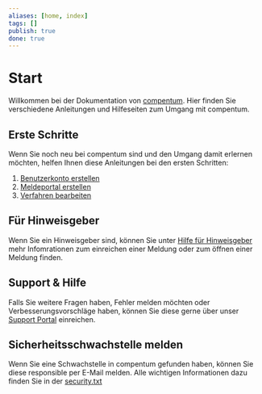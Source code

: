 ```yaml
---
aliases: [home, index]
tags: []
publish: true
done: true
---
```


# Start

Willkommen bei der Dokumentation von [compentum](https://compentum.de). Hier finden Sie verschiedene Anleitungen und Hilfeseiten zum Umgang mit compentum.

## Erste Schritte

Wenn Sie noch neu bei compentum sind und den Umgang damit erlernen möchten, helfen Ihnen diese Anleitungen bei den ersten Schritten:

1. [Benutzerkonto erstellen](/hilfe/)
2. [Meldeportal erstellen](/hilfe/meldeportale.html#meldeportal-erstellen)
3. [Verfahren bearbeiten](/hilfe/verfahren.html#verfahren-bearbeiten)

## Für Hinweisgeber

Wenn Sie ein Hinweisgeber sind, können Sie unter [Hilfe für Hinweisgeber](/hinweisgeber/) mehr Infomrationen zum einreichen einer Meldung oder zum öffnen einer Meldung finden.

## Support & Hilfe

Falls Sie weitere Fragen haben, Fehler melden möchten oder Verbesserungsvorschläge haben, können Sie diese gerne über unser [Support Portal](https://nextindex.atlassian.net/servicedesk/customer/portal/6/group/-1) einreichen.

## Sicherheitsschwachstelle melden

Wenn Sie eine Schwachstelle in compentum gefunden haben, können Sie diese responsible per E-Mail melden. Alle wichtigen Informationen dazu finden Sie in der [security.txt](https://compentum.de/.well-known/security.txt)
